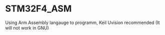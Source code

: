 # STM32F4_ASM
Using Arm Assembly langauge to programm, Keil Uvision recommended (It will not work in GNU)
